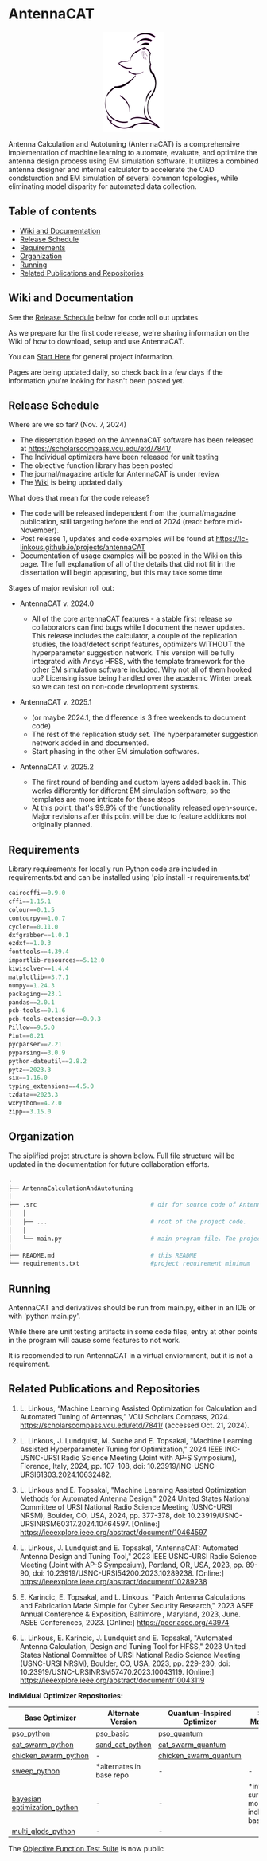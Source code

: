 # AntennaCAT


<p align="center">
 <img src="https://github.com/LC-Linkous/AntennaCalculationAutotuningTool/blob/main/media/antennaCAT-icons/transparent-antennaCAT-logo.png" height="200" >
</p>


Antenna Calculation and Autotuning (AntennaCAT) is a comprehensive implementation of machine learning to automate, evaluate, and optimize the antenna design process using EM simulation software. It utilizes a combined antenna designer and internal calculator to accelerate the CAD condsturction and EM simulation of several common topologies, while eliminating model disparity for automated data collection.



## Table of contents
* [Wiki and Documentation](#wiki-and-documentation)
* [Release Schedule ](#release-schedule )
* [Requirements](#requirements)
* [Organization](#organization)
* [Running](#running)
* [Related Publications and Repositories](#related-publications-and-repositories)


## Wiki and Documentation

See the [Release Schedule](#release-schedule) below for code roll out updates.

As we prepare for the first code release, we're sharing information on the Wiki of how to download, setup and use AntennaCAT.

You can [Start Here](https://github.com/LC-Linkous/AntennaCalculationAutotuningTool/wiki) for general project information.

Pages are being updated daily, so check back in a few days if the information you're looking for hasn't been posted yet.



## Release Schedule 

Where are we so far? (Nov. 7, 2024)

* The dissertation based on the AntennaCAT software has been released at https://scholarscompass.vcu.edu/etd/7841/
* The Individual optimizers have been released for unit testing
* The objective function library has been posted
* The journal/magazine article for AntennaCAT is under review
* The [Wiki](https://github.com/LC-Linkous/AntennaCalculationAutotuningTool/wiki) is being updated daily 



What does that mean for the code release?
* The code will be released independent from the journal/magazine publication, still targeting before the end of 2024 (read: before mid-November).
* Post release 1, updates and code examples will be found at https://lc-linkous.github.io/projects/antennaCAT 
* Documentation of usage examples will be posted in the Wiki on this page. The full explanation of all of the details that did not fit in the dissertation will begin appearing, but this may take some time


Stages of major revision roll out:
* AntennaCAT v. 2024.0
  * All of the core antennaCAT features - a stable first release so collaborators can find bugs while I document the newer updates. This release includes the calculator, a couple of the replication studies, the load/detect script features, optimizers WITHOUT the hyperparameter suggestion network. This version will be fully integrated with Ansys HFSS, with the template framework for the other EM simulation software included. Why not all of them hooked up? Licensing issue being handled over the academic Winter break so we can test on non-code development systems. 

* AntennaCAT v. 2025.1
  * (or maybe 2024.1, the difference is 3 free weekends to document code)
  * The rest of the replication study set. The hyperparameter suggestion network added in and documented.
  * Start phasing in the other EM simulation softwares.  

* AntennaCAT v. 2025.2
  * The first round of bending and custom layers added back in. This works differently for different EM simulation software, so the templates are more intricate for these steps
  * At this point, that's 99.9% of the functionality released open-source. Major revisions after this point will be due to feature additions not originally planned.
 


## Requirements
Library requirements for locally run Python code are included in requirements.txt and can be 
installed using 'pip install -r requirements.txt'


```python
cairocffi==0.9.0
cffi==1.15.1
colour==0.1.5
contourpy==1.0.7
cycler==0.11.0
dxfgrabber==1.0.1
ezdxf==1.0.3
fonttools==4.39.4
importlib-resources==5.12.0
kiwisolver==1.4.4
matplotlib==3.7.1
numpy==1.24.3
packaging==23.1
pandas==2.0.1
pcb-tools==0.1.6
pcb-tools-extension==0.9.3
Pillow==9.5.0
Pint==0.21
pycparser==2.21
pyparsing==3.0.9
python-dateutil==2.8.2
pytz==2023.3
six==1.16.0
typing_extensions==4.5.0
tzdata==2023.3
wxPython==4.2.0
zipp==3.15.0
```

## Organization

The siplified projct structure is shown below.  Full file structure will be updated in the documentation for future collaboration efforts. 
```python
.
├── AntennaCalculationAndAutotuning
|
├── .src                                # dir for source code of AntennaCAT
│   │
│   ├── ...                             # root of the project code.
│   │
│   └── main.py                         # main program file. The project entry point.
|
├── README.md                           # this README
└── requirements.txt                    #project requirement minimum
```


## Running

AntennaCAT and derivatives should be run from main.py, either in an IDE or with 'python main.py'. 

While there are unit testing artifacts in some code files, entry at other points in the program will cause some features to not work. 

It is recomended to run AntennaCAT in a virtual enviornment, but it is not a requirement. 



## Related Publications and Repositories


1. L. Linkous, “Machine Learning Assisted Optimization for Calculation and Automated Tuning of Antennas,” VCU Scholars Compass, 2024. https://scholarscompass.vcu.edu/etd/7841/ (accessed Oct. 21, 2024).

2. L. Linkous, J. Lundquist, M. Suche and E. Topsakal, "Machine Learning Assisted Hyperparameter Tuning for Optimization," 2024 IEEE INC-USNC-URSI Radio Science Meeting (Joint with AP-S Symposium), Florence, Italy, 2024, pp. 107-108, doi: 10.23919/INC-USNC-URSI61303.2024.10632482.

3. L. Linkous and E. Topsakal, "Machine Learning Assisted Optimization Methods for Automated Antenna Design," 2024 United States National Committee of URSI National Radio Science Meeting (USNC-URSI NRSM), Boulder, CO, USA, 2024, pp. 377-378, doi: 10.23919/USNC-URSINRSM60317.2024.10464597. [Online:] https://ieeexplore.ieee.org/abstract/document/10464597

4. L. Linkous, J. Lundquist and E. Topsakal, "AntennaCAT: Automated Antenna Design and Tuning Tool," 2023 IEEE USNC-URSI Radio Science Meeting (Joint with AP-S Symposium), Portland, OR, USA, 2023, pp. 89-90, doi: 10.23919/USNC-URSI54200.2023.10289238.  [Online:] https://ieeexplore.ieee.org/abstract/document/10289238

5. E. Karincic, E. Topsakal, and L. Linkous.  "Patch Antenna Calculations and Fabrication Made Simple for Cyber Security Research,"  2023 ASEE Annual Conference & Exposition, Baltimore , Maryland, 2023, June.  ASEE Conferences, 2023. [Online:] https://peer.asee.org/43974 

6. L. Linkous, E. Karincic, J. Lundquist and E. Topsakal, "Automated Antenna Calculation, Design and Tuning Tool for HFSS," 2023 United States National Committee of URSI National Radio Science Meeting (USNC-URSI NRSM), Boulder, CO, USA, 2023, pp. 229-230, doi: 10.23919/USNC-URSINRSM57470.2023.10043119.  [Online:] https://ieeexplore.ieee.org/abstract/document/10043119




**Individual Optimizer Repositories:**

| Base Optimizer | Alternate Version | Quantum-Inspired Optimizer | Surrogate Model Version |
| ------------- | ------------- | ------------- |------------- |
| [pso_python](https://github.com/LC-Linkous/pso_python) | [pso_basic](https://github.com/LC-Linkous/pso_python/tree/pso_basic) | [pso_quantum](https://github.com/LC-Linkous/pso_python/tree/pso_quantum)  | |
| [cat_swarm_python](https://github.com/LC-Linkous/cat_swarm_python) | [sand_cat_python](https://github.com/LC-Linkous/cat_swarm_python/tree/sand_cat_python)| [cat_swarm_quantum](https://github.com/LC-Linkous/cat_swarm_python/tree/cat_swarm_quantum) | |
| [chicken_swarm_python](https://github.com/LC-Linkous/chicken_swarm_python) | - | [chicken_swarm_quantum](https://github.com/LC-Linkous/chicken_swarm_python/tree/chicken_swarm_quantum)  | |
| [sweep_python](https://github.com/LC-Linkous/sweep_python)  | *alternates in base repo | -  | - |
| [bayesian optimization_python](https://github.com/LC-Linkous/bayesian_optimization_python)  | -| - | *interchangable surrogate models <br> included in base repo |
| [multi_glods_python](https://github.com/LC-Linkous/multi_glods_python)| - | - | |


The [Objective Function Test Suite](https://github.com/LC-Linkous/objective_function_suite) is now public
